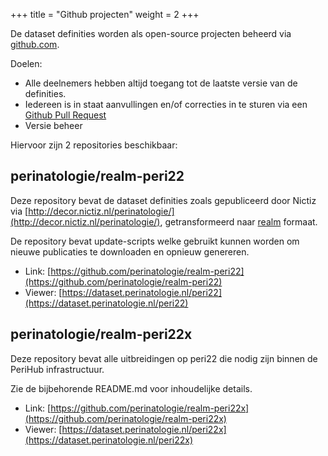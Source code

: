 +++
title = "Github projecten"
weight = 2
+++

De dataset definities worden als open-source projecten beheerd via [github.com](https://github.com).

Doelen:

* Alle deelnemers hebben altijd toegang tot de laatste versie van de definities.
* Iedereen is in staat aanvullingen en/of correcties in te sturen via een [Github Pull Request](https://help.github.com/articles/about-pull-requests/)
* Versie beheer

Hiervoor zijn 2 repositories beschikbaar:

## perinatologie/realm-peri22

Deze repository bevat de dataset definities zoals gepubliceerd door Nictiz via [http://decor.nictiz.nl/perinatologie/](http://decor.nictiz.nl/perinatologie/), getransformeerd
naar [realm](realm) formaat.

De repository bevat update-scripts welke gebruikt kunnen worden om nieuwe publicaties
te downloaden en opnieuw genereren.

* Link: [https://github.com/perinatologie/realm-peri22](https://github.com/perinatologie/realm-peri22)
* Viewer: [https://dataset.perinatologie.nl/peri22](https://dataset.perinatologie.nl/peri22)


## perinatologie/realm-peri22x

Deze repository bevat alle uitbreidingen op peri22 die nodig zijn binnen de PeriHub infrastructuur.

Zie de bijbehorende README.md voor inhoudelijke details.

* Link: [https://github.com/perinatologie/realm-peri22x](https://github.com/perinatologie/realm-peri22x)
* Viewer: [https://dataset.perinatologie.nl/peri22x](https://dataset.perinatologie.nl/peri22x)
